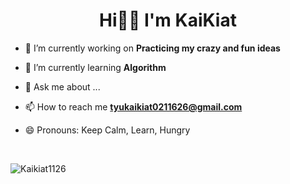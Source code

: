 <h1 align='center'>Hi👋✨ I'm KaiKiat </h1>


- 🔭 I’m currently working on **Practicing my crazy and fun ideas**

- 🌱 I’m currently learning **Algorithm**

- 💬 Ask me about ...

- 📫 How to reach me **tyukaikiat0211626@gmail.com**

- 😄 Pronouns: Keep Calm, Learn, Hungry

</br>

<p><img align="left" src="https://github-readme-stats.vercel.app/api/top-langs?username=Kaikiat1126&show_icons=true&locale=en&layout=compact" alt="Kaikiat1126" /></p> 
